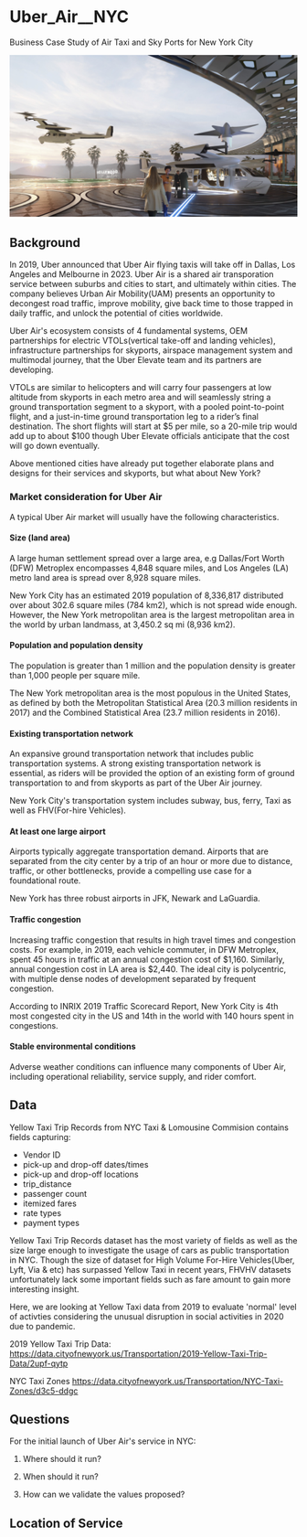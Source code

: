 # Uber_Air__NYC
Business Case Study of Air Taxi and Sky Ports for New York City

![Uber Air Image](/img/190216_190529_entry_jpg.jpg)

## Background

In 2019, Uber announced that Uber Air flying taxis will take off in Dallas, Los Angeles and Melbourne in 2023. Uber Air is a shared air transporation service between suburbs and cities to start, and ultimately within cities. The company believes Urban Air Mobility(UAM) presents an opportunity to decongest road traffic, improve mobility, give back time to those trapped in daily traffic, and unlock the potential of cities worldwide.

Uber Air's ecosystem consists of 4 fundamental systems, OEM partnerships for electric VTOLs(vertical take-off and landing vehicles), infrastructure partnerships for skyports, airspace management system and multimodal journey, that the Uber Elevate team and its partners are developing.

VTOLs are similar to helicopters and will carry four passengers at low altitude from skyports in each metro area and will seamlessly string a ground transportation segment to a skyport, with a pooled point-to-point flight, and a just-in-time ground transportation leg to a rider’s final destination. The short flights will start at $5 per mile, so a 20-mile trip would add up to about $100 though Uber Elevate officials anticipate that the cost will go down eventually. 

Above mentioned cities have already put together elaborate plans and designs for their services and skyports, but what about New York?


### Market consideration for Uber Air

A typical Uber Air market will usually have the following characteristics.

#### Size (land area)

A large human settlement spread over a large area, e.g Dallas/Fort Worth (DFW) Metroplex encompasses 4,848 square miles, and Los Angeles (LA) metro land area is spread over 8,928 square miles. 

New York City has an estimated 2019 population of 8,336,817 distributed over about 302.6 square miles (784 km2), which is not spread wide enough. However, the New York metropolitan area is the largest metropolitan area in the world by urban landmass, at 3,450.2 sq mi (8,936 km2).

#### Population and population density

The population is greater than 1 million and the population density is greater than 1,000 people per square mile. 

The New York metropolitan area is the most populous in the United States, as defined by both the Metropolitan Statistical Area (20.3 million residents in 2017) and the Combined Statistical Area (23.7 million residents in 2016).

#### Existing transportation network

An expansive ground transportation network that includes public transportation systems. A strong existing transportation network is essential, as riders will be provided the option of an existing form of ground transportation to and from skyports as part of the Uber Air journey. 

New York City's transportation system includes subway, bus, ferry, Taxi as well as FHV(For-hire Vehicles). 

#### At least one large airport

Airports typically aggregate transportation demand. Airports that are separated from the city center by a trip of an hour or more due to distance, traffic, or other bottlenecks, provide a compelling use case for a foundational route. 

New York has three robust airports in JFK, Newark and LaGuardia.

#### Traffic congestion

Increasing traffic congestion that results in high travel times and congestion costs. For example, in 2019, each vehicle commuter, in DFW Metroplex, spent 45 hours in traffic at an annual congestion cost of $1,160. Similarly, annual congestion cost in LA area is $2,440. The ideal city is polycentric, with multiple dense nodes of development separated by frequent congestion. 

According to INRIX 2019 Traffic Scorecard Report, New York City is 4th most congested city in the US and 14th in the world with 140 hours spent in congestions.

#### Stable environmental conditions

Adverse weather conditions can influence many components of Uber Air, including operational reliability, service supply, and rider comfort.


## Data

Yellow Taxi Trip Records from NYC Taxi & Lomousine Commision contains fields capturing:

- Vendor ID
- pick-up and drop-off dates/times
- pick-up and drop-off locations
- trip_distance
- passenger count
- itemized fares
- rate types
- payment types

Yellow Taxi Trip Records dataset has the most variety of fields as well as the size large enough to investigate the usage of cars as public transportation in NYC. Though the size of dataset for High Volume For-Hire Vehicles(Uber, Lyft, Via & etc) has surpassed Yellow Taxi in recent years, FHVHV datasets unfortunately lack some important fields such as fare amount to gain more interesting insight.

Here, we are looking at Yellow Taxi data from 2019 to evaluate 'normal' level of activties considering the unusual disruption in social activities in 2020 due to pandemic.

2019 Yellow Taxi Trip Data:
https://data.cityofnewyork.us/Transportation/2019-Yellow-Taxi-Trip-Data/2upf-qytp

NYC Taxi Zones
https://data.cityofnewyork.us/Transportation/NYC-Taxi-Zones/d3c5-ddgc


## Questions

For the initial launch of Uber Air's service in NYC:

1. Where should it run?

2. When should it run?

3. How can we validate the values proposed?

## Location of Service







